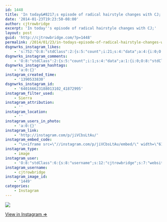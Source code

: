 ```yaml
---
id: 1448
title: 'In today&#8217;s episode of radical hairstyle changes with CJ;'
date: '2014-01-23T19:23:50-08:00'
author: cjtrowbridge
excerpt: 'In today''s episode of radical hairstyle changes with CJ;'
layout: post
guid: 'http://cjtrowbridge.com/?p=1448'
permalink: /2014/01/23/in-todays-episode-of-radical-hairstyle-changes-with-cj/
dsgnwrks_instagram_likes:
    - 's:752:"O:8:"stdClass":2:{s:5:"count";i:21;s:4:"data";a:4:{i:0;O:8:"stdClass":4:{s:8:"username";s:10:"micksese23";s:15:"profile_picture";s:85:"https://instagramimages-a.akamaihd.net/profiles/profile_184310144_75sq_1363892065.jpg";s:2:"id";s:9:"184310144";s:9:"full_name";s:10:"micksese23";}i:1;O:8:"stdClass":4:{s:8:"username";s:11:"mikeypocket";s:15:"profile_picture";s:107:"https://igcdn-photos-e-a.akamaihd.net/hphotos-ak-xpf1/t51.2885-19/10707071_582493028529412_2061984318_a.jpg";s:2:"id";s:9:"189928049";s:9:"full_name";s:7:"Michael";}i:2;O:8:"stdClass":4:{s:8:"username";s:11:"tymmurphy92";s:15:"profile_picture";s:85:"https://instagramimages-a.akamaihd.net/profiles/profile_229456773_75sq_1372828643.jpg";s:2:"id";s:9:"229456773";s:9:"full_name";s:11:"";'
dsgnwrks_instagram_comments:
    - 'O:8:"stdClass":2:{s:5:"count";i:1;s:4:"data";a:1:{i:0;O:8:"stdClass":4:{s:12:"created_time";s:10:"1401267400";s:4:"text";s:22:"@cjtrowbridge adorable";s:4:"from";O:8:"stdClass":4:{s:8:"username";s:6:"llucio";s:15:"profile_picture";s:106:"https://igcdn-photos-g-a.akamaihd.net/hphotos-ak-xaf1/t51.2885-19/10946584_385038701668646_944602748_a.jpg";s:2:"id";s:6:"510135";s:9:"full_name";s:12:"Lucio Aviles";}s:2:"id";s:18:"730206339936998253";}}}'
dsgnwrks_instagram_hashtags:
    - 'a:0:{}'
instagram_created_time:
    - '1390533830'
dsgnwrks_instagram_id:
    - '640166623188013102_41872995'
instagram_filter_used:
    - Sierra
instagram_attribution:
    - ''
instagram_location:
    - ''
instagram_users_in_photo:
    - 'a:0:{}'
instagram_link:
    - 'http://instagram.com/p/jiVCbsLtAu/'
instagram_embed_code:
    - "\n<iframe src=\"//instagram.com/p/jiVCbsLtAu/embed/\" width=\"612\" height=\"710\" frameborder=\"0\" scrolling=\"no\" allowtransparency=\"true\"></iframe>\n"
instagram_type:
    - image
instagram_user:
    - 'O:8:"stdClass":6:{s:8:"username";s:12:"cjtrowbridge";s:7:"website";s:0:"";s:15:"profile_picture";s:103:"https://igcdn-photos-f-a.akamaihd.net/hphotos-ak-xpa1/t51.2885-19/925559_452430704897917_67836701_a.jpg";s:9:"full_name";s:13:"CJ Trowbridge";s:3:"bio";s:0:"";s:2:"id";s:8:"41872995";}'
instagram_username:
    - cjtrowbridge
instagram_image_id:
    - '1449'
categories:
    - Instagram
---
```


[![](http://blog.cjtrowbridge.com/wp-content/uploads/2014/01/1517331_1417386768500394_1004614354_n.jpg)](http://instagram.com/p/jiVCbsLtAu/)

[View in Instagram ⇒](http://instagram.com/p/jiVCbsLtAu/)